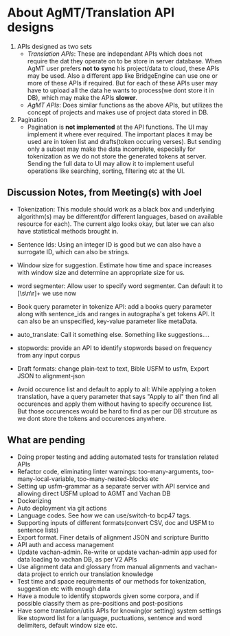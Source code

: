# About AgMT/Translation API designs

1. APIs designed as two sets
	- *Translation APIs*: These are independant APIs which does not require the dat they operate on to be store in server database. When AgMT user prefers **not to sync** his project/data to cloud, these APIs may be used. Also a different app like BridgeEngine can use one or more of these APIs if required. But for each of these APIs user may have to upload all the data he wants to process(we dont store it in DB), which may make the APIs **slower**.
	- *AgMT APIs*: Does similar functions as the above APIs, but utilizes the concept of projects and makes use of project data stored in DB.
2. Pagination
	- Pagination is **not implemented** at the API functions. The UI may implement it where ever required. The important places it may be used are in token list and drafts(token occuring verses). But sending only a subset may make the data incomplete, especially for tokenization as we do not store the generated tokens at server. Sending the full data to UI may allow it to implement useful operations like searching, sorting, filtering etc at the UI.

## Discussion Notes, from Meeting(s) with Joel

- Tokenization: This module should work as a black box and underlying algorithm(s) may be different(for different languages, based on available resource for each). The current algo looks okay, but later we can also have statistical methods brought in.

- Sentence Ids: Using an integer ID is good but we can also have a surrogate ID, which can also be strings.

- Window size for suggestion. Estimate how time and space increases with window size and determine an appropriate size for us.

- word segmenter: Allow user to specify word segmenter. Can default it to [\s\n\r]+ we use now

- Book query parameter in tokenize API: add a books query parameter along with sentence_ids and ranges in autographa's get tokens API. It can also be an unspecified, key-value parameter like metaData.

- auto_translate: Call it something else. Something like suggestions....

- stopwords: provide an API to identify stopwords based on frequency from any input corpus

- Draft formats: change plain-text to text, Bible USFM to usfm, Export JSON to alignment-json

- Avoid occurence list and default to apply to all: While applying a token translation, have a query parameter that says "Apply to all" then find all occurences and apply them without having to specify occurence list. But those occurences would be hard to find as per our DB strcuture as we dont store the tokens and occurences anywhere.

## What are pending

* Doing proper testing and adding automated tests for translation related APIs
* Refactor code, eliminating linter warnings: too-many-arguments, too-many-local-variable, too-many-nested-blocks etc
* Setting up usfm-grammar as a separate server with API service and allowing direct USFM upload to AGMT and Vachan DB
* Dockerizing
* Auto deployment via git actions
* Language codes. See how we can use/switch-to bcp47 tags.
* Supporting inputs of different formats(convert CSV, doc and USFM to sentence lists)
* Export format. Finer details of alignment JSON and scripture Buritto
* API auth and access management
* Update vachan-admin. Re-write or update vachan-admin app used for data loading to vachan DB, as per V2 APIs
* Use alignment data and glossary from manual alignments and vachan-data project to enrich our translation knowledge
* Test time and space requirements of our methods for tokenization, suggestion etc with enough data
* Have a module to identify stopwords given some corpora, and if possible classify them as pre-positions and post-positions
* Have some translation/utils APIs for knowing(or setting) system settings like stopword list for a language, puctuations, sentence and word delimiters, default window size etc.


